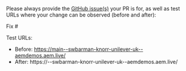 Please always provide the [GitHub issue(s)](../issues) your PR is for, as well as test URLs where your change can be observed (before and after):

Fix #<gh-issue-id>

Test URLs:
- Before: https://main--swbarman-knorr-unilever-uk--aemdemos.aem.live/
- After: https://<branch>--swbarman-knorr-unilever-uk--aemdemos.aem.live/
